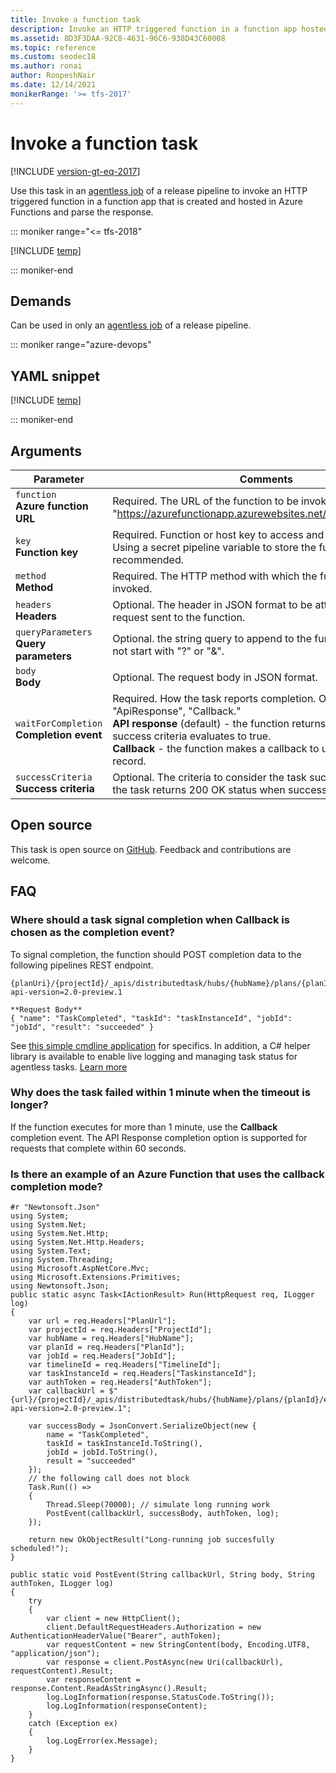 ```yaml
---
title: Invoke a function task 
description: Invoke an HTTP triggered function in a function app hosted in Azure Functions and parse the response in Azure Pipelines and TFS
ms.assetid: 8D3F3DAA-92C8-4631-96C6-938D43C60008
ms.topic: reference
ms.custom: seodec18
ms.author: ronai
author: RoopeshNair
ms.date: 12/14/2021
monikerRange: '>= tfs-2017'
---
```


# Invoke a function task

[!INCLUDE [version-gt-eq-2017](../../../includes/version-gt-eq-2017.md)]

Use this task in an [agentless job](../../process/phases.md#server-jobs) of a release pipeline to invoke an HTTP triggered function in a function app that is created and hosted in Azure Functions and parse the response.

::: moniker range="<= tfs-2018"

[!INCLUDE [temp](../../includes/concept-rename-note.md)]

::: moniker-end

## Demands

Can be used in only an [agentless job](../../process/phases.md#server-jobs) of a release pipeline.

::: moniker range="azure-devops"

## YAML snippet

[!INCLUDE [temp](../includes/yaml/AzureFunctionV1.md)]

::: moniker-end

## Arguments

| Parameter | Comments |
| --- | --- |
| <code>function</code><br/>**Azure function URL** | Required. The URL of the function to be invoked. Example: "https://azurefunctionapp.azurewebsites.net/api/HttpTriggerJS1" |
| <code>key</code><br/>**Function key** | Required. Function or host key to access and invoke the function. Using a secret pipeline variable to store the function key is recommended. |
| <code>method</code><br/>**Method** | Required. The HTTP method with which the function will be invoked. |
| <code>headers</code><br/>**Headers** | Optional. The header in JSON format to be attached to the request sent to the function. |
| <code>queryParameters</code><br/>**Query parameters** | Optional. the string query to append to the function URL. Must not start with "?" or "&". |
| <code>body</code><br/>**Body** | Optional. The request body in JSON format. |
| <code>waitForCompletion</code><br/>**Completion event** | Required. How the task reports completion. Options: "ApiResponse", "Callback."<br/>**API response** (default) - the function returns success and success criteria evaluates to true.<br/>**Callback** - the function makes a callback to update the timeline record. |
| <code>successCriteria</code><br/>**Success criteria** | Optional. The criteria to consider the task successful. By default, the task returns 200 OK status when successful. |

## Open source

This task is open source on [GitHub](https://github.com/microsoft/azure-pipelines-tasks/tree/master/Tasks/AzureFunctionV1). Feedback and contributions are welcome.


## FAQ

### Where should a task signal completion when **Callback** is chosen as the completion event?

To signal completion, the function should POST completion data to the following pipelines REST endpoint.

```
{planUri}/{projectId}/_apis/distributedtask/hubs/{hubName}/plans/{planId}/events?api-version=2.0-preview.1

**Request Body**
{ "name": "TaskCompleted", "taskId": "taskInstanceId", "jobId": "jobId", "result": "succeeded" }
```
See [this simple cmdline application](https://github.com/Microsoft/azure-pipelines-extensions/tree/master/ServerTaskHelper/HttpRequestSampleWithoutHandler) for specifics. 
In addition, a C# helper library is available to enable live logging and managing task status for agentless tasks. [Learn more](/archive/blogs/aseemb/async-http-agentless-task) 

### Why does the task failed within 1 minute when the timeout is longer?

If the function executes for more than 1 minute, use the **Callback** completion event. The API Response completion option is supported for requests that complete within 60 seconds.


### Is there an example of an Azure Function that uses the callback completion mode? 
```
#r "Newtonsoft.Json"
using System;
using System.Net;
using System.Net.Http;
using System.Net.Http.Headers;
using System.Text;
using System.Threading;
using Microsoft.AspNetCore.Mvc;
using Microsoft.Extensions.Primitives;
using Newtonsoft.Json;
public static async Task<IActionResult> Run(HttpRequest req, ILogger log)
{
    var url = req.Headers["PlanUrl"];
    var projectId = req.Headers["ProjectId"];
    var hubName = req.Headers["HubName"];
    var planId = req.Headers["PlanId"];
    var jobId = req.Headers["JobId"];
    var timelineId = req.Headers["TimelineId"];
    var taskInstanceId = req.Headers["TaskinstanceId"];
    var authToken = req.Headers["AuthToken"];
    var callbackUrl = $"{url}/{projectId}/_apis/distributedtask/hubs/{hubName}/plans/{planId}/events?api-version=2.0-preview.1";
  
    var successBody = JsonConvert.SerializeObject(new {
        name = "TaskCompleted",
        taskId = taskInstanceId.ToString(),
        jobId = jobId.ToString(),
        result = "succeeded"
    });
    // the following call does not block
    Task.Run(() =>
    {
        Thread.Sleep(70000); // simulate long running work
        PostEvent(callbackUrl, successBody, authToken, log);
    });
   
    return new OkObjectResult("Long-running job succesfully scheduled!");
}
    
public static void PostEvent(String callbackUrl, String body, String authToken, ILogger log)
{
    try
    {
        var client = new HttpClient();
        client.DefaultRequestHeaders.Authorization = new AuthenticationHeaderValue("Bearer", authToken);
        var requestContent = new StringContent(body, Encoding.UTF8, "application/json");
        var response = client.PostAsync(new Uri(callbackUrl), requestContent).Result;
        var responseContent = response.Content.ReadAsStringAsync().Result;
        log.LogInformation(response.StatusCode.ToString());
        log.LogInformation(responseContent);
    }
    catch (Exception ex)
    {
        log.LogError(ex.Message);
    }
}
```
